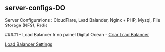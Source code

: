 ## server-configs-DO
Server Configurations : CloudFlare, Load Balander, Nginx + PHP, Mysql, File Storage (NFS), Redis


####1 - Load Balancer
Ir no painel Digital Ocean - [Criar Load Balancer](https://cloud.digitalocean.com/networking/load_balancers)

[Load Balancer Settings](load-balancer/config.md)
